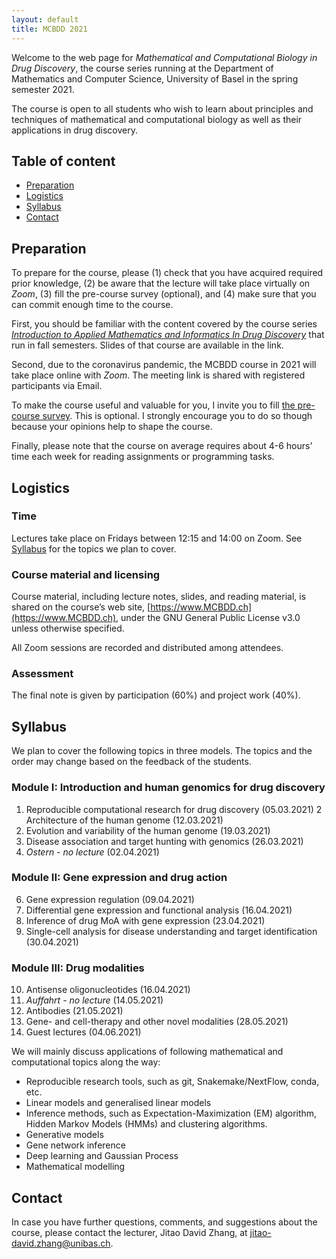 ```yaml
---
layout: default
title: MCBDD 2021
---
```


Welcome to the web page for _Mathematical and Computational Biology in Drug
Discovery_, the course series running at the Department of Mathematics and
Computer Science, University of Basel in the spring semester 2021.

The course is open to all students who wish to learn about principles and
techniques of mathematical and computational biology as well as their
applications in drug discovery.

## Table of content

- [Preparation](#preparation)
- [Logistics](#logistics)
- [Syllabus](#syllabus)
- [Contact](#contact)


## Preparation

To prepare for the course, please (1) check that you have acquired required
prior knowledge, (2) be aware that the lecture will take place virtually on
*Zoom*, (3) fill the pre-course survey (optional), and (4) make sure that you
can commit enough time to the course.

First, you should be familiar with the content covered by the course series
[*Introduction to Applied Mathematics and Informatics In Drug Discovery*](https://www.amidd.ch) that run in fall semesters. Slides of that course are available in the link.

Second, due to the coronavirus pandemic, the MCBDD course in 2021 will take
place online with *Zoom*. The meeting link is shared with registered
participants via Email.

To make the course useful and valuable for you, I invite you to fill [the
pre-course survey](https://forms.gle/Eqyb75V2JNZSH3qWA). This is optional. I
strongly encourage you to do so though because your opinions help to shape the
course.

Finally, please note that the course on average requires about 4-6 hours' time
each week for reading assignments or programming tasks.

## Logistics

### Time

Lectures take place on Fridays between 12:15 and 14:00 on Zoom. See
[Syllabus](#syllabus) for the topics we plan to cover.

### Course material and licensing

Course material, including lecture notes, slides, and reading material, is
shared on the course’s web site, [https://www.MCBDD.ch](https://www.MCBDD.ch),
under the GNU General Public License v3.0 unless otherwise specified.

All Zoom sessions are recorded and distributed among attendees.

### Assessment

The final note is given by participation (60%) and project work (40%).

## Syllabus

We plan to cover the following topics in three models. The topics and the order
may change based on the feedback of the students.

### Module I: Introduction and human genomics for drug discovery

1. Reproducible computational research for drug discovery (05.03.2021)
2 Architecture of the human genome (12.03.2021)
3. Evolution and variability of the human genome (19.03.2021)
4. Disease association and target hunting with genomics (26.03.2021)
5. *Ostern - no lecture* (02.04.2021)

### Module II: Gene expression and drug action

6. Gene expression regulation (09.04.2021)
7. Differential gene expression and functional analysis (16.04.2021)
8. Inference of drug MoA with gene expression (23.04.2021)
9. Single-cell analysis for disease understanding and target identification (30.04.2021)

### Module III: Drug modalities

10. Antisense oligonucleotides (16.04.2021)
11. *Auffahrt - no lecture* (14.05.2021)
12. Antibodies (21.05.2021)
13. Gene- and cell-therapy and other novel modalities (28.05.2021)
14. Guest lectures (04.06.2021)

We will mainly discuss applications of following mathematical and
computational topics along the way:

* Reproducible research tools, such as git, Snakemake/NextFlow, conda, etc.
* Linear models and generalised linear models
* Inference methods, such as Expectation-Maximization (EM) algorithm, Hidden
  Markov Models (HMMs) and clustering algorithms.
* Generative models
* Gene network inference
* Deep learning and Gaussian Process
* Mathematical modelling

## Contact

In case you have further questions, comments, and suggestions about the course,
please contact the lecturer, Jitao David Zhang, at
[jitao-david.zhang@unibas.ch](mailto:jitao-david.zhang@unibas.ch).

